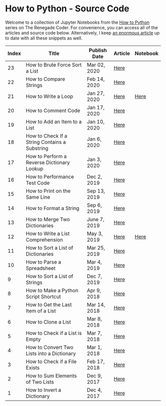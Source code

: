 # How to Python - Source Code

Welcome to a collection of Jupyter Notebooks from the [How to Python][1] series on The Renegade Coder. For convenience, you can access all of the articles and source code below. Alternatively, I keep [an enormous article][25] up to date with all these snippets as well.

| Index | Title | Publish Date | Article | Notebook |
|-------|-------|--------------|---------|----------|
| 23 | How to Brute Force Sort a List | Mar 02, 2020 | [Here][27] | |
| 22 | How to Compare Strings | Feb 14, 2020 | [Here][26] | |
| 21 | How to Write a Loop | Jan 27, 2020 | [Here][4] | [Here][24] |
| 20 | How to Comment Code | Jan 17, 2020 | [Here][5] | |
| 19 | How to Add an Item to a List | Jan 10, 2020 | [Here][6] | |
| 18 | How to Check If a String Contains a Substring | Jan 6, 2020 | [Here][7] | |
| 17 | How to Perform a Reverse Dictionary Lookup | Jan 3, 2020 | [Here][8] | |
| 16 | How to Performance Test Code | Dec 2, 2019 | [Here][9] | |
| 15 | How to Print on the Same Line | Sep 13, 2019 | [Here][10] | |
| 14 | How to Format a String | Sep 6, 2019 | [Here][11] | |
| 13 | How to Merge Two Dictionaries | June 7, 2019 | [Here][12] | |
| 12 | How to Write a List Comprehension | May 3, 2019 | [Here][2] | [Here][3] | |
| 11 | How to Sort a List of Dictionaries | Mar 25, 2019 | [Here][13] | |
| 10 | How to Parse a Spreadsheet | Mar 4, 2019 | [Here][14] | |
| 9 | How to Sort a List of Strings | Dec 7, 2019 | [Here][15] | |
| 8 | How to Make a Python Script Shortcut | Apr 9, 2018 | [Here][16] | |
| 7 | How to Get the Last Item of a List | Mar 14, 2018 | [Here][17] | |
| 6 | How to Clone a List | Mar 8, 2018 | [Here][18] | |
| 5 | How to Check if a List is Empty | Mar 7, 2018 | [Here][19] | | 
| 4 | How to Convert Two Lists into a Dictionary | Mar 1, 2018 | [Here][20] | |
| 3 | How to Check if a File Exists | Feb 17, 2018 | [Here][21] | |
| 2 | How to Sum Elements of Two Lists | Dec 9, 2017 | [Here][22] | |
| 1 | How to Invert a Dictionary | Dec 4, 2017 | [Here][23] | |

[1]: https://therenegadecoder.com/series/how-to-python/
[2]: https://therenegadecoder.com/code/how-to-write-a-list-comprehension-in-python/
[3]: https://colab.research.google.com/github/TheRenegadeCoder/how-to-python-code/blob/master/notebooks/how_to_write_a_list_comprehension.ipynb
[4]: https://therenegadecoder.com/code/how-to-write-a-loop-in-python/
[5]: https://therenegadecoder.com/code/how-to-comment-code-in-python/
[6]: https://therenegadecoder.com/code/how-to-add-an-item-to-a-list-in-python/
[7]: https://therenegadecoder.com/code/how-to-check-if-a-string-contains-a-substring-in-python/
[8]: https://therenegadecoder.com/code/how-to-perform-a-reverse-dictionary-lookup-in-python/
[9]: https://therenegadecoder.com/code/how-to-performance-test-python-code/
[10]: https://therenegadecoder.com/code/how-to-print-on-the-same-line-in-python/
[11]: https://therenegadecoder.com/code/how-to-format-a-string-in-python/
[12]: https://therenegadecoder.com/code/how-to-merge-two-dictionaries-in-python/
[13]: https://therenegadecoder.com/code/how-to-sort-a-list-of-dictionaries-in-python/
[14]: https://therenegadecoder.com/code/how-to-parse-a-spreadsheet-in-python/
[15]: https://therenegadecoder.com/code/how-to-sort-a-list-of-strings-in-python/
[16]: https://therenegadecoder.com/code/how-to-make-a-python-script-shortcut-with-arguments/
[17]: https://therenegadecoder.com/code/how-to-get-the-last-item-of-a-list-in-python/
[18]: https://therenegadecoder.com/code/how-to-clone-a-list-in-python/
[19]: https://therenegadecoder.com/code/how-to-check-if-a-list-is-empty-in-python/
[20]: https://therenegadecoder.com/code/how-to-convert-two-lists-into-a-dictionary-in-python/
[21]: https://therenegadecoder.com/code/how-to-check-if-a-file-exists-in-python/
[22]: https://therenegadecoder.com/code/how-to-sum-elements-of-two-lists-in-python/
[23]: https://therenegadecoder.com/code/how-to-invert-a-dictionary-in-python/
[24]: https://colab.research.google.com/github/TheRenegadeCoder/how-to-python-code/blob/master/notebooks/how_to_write_a_loop.ipynb
[25]: https://therenegadecoder.com/code/python-code-snippets-for-everyday-problems/
[26]: https://therenegadecoder.com/code/how-to-compare-strings-in-python/
[27]: https://therenegadecoder.com/code/how-to-brute-force-sort-a-list-in-python/
